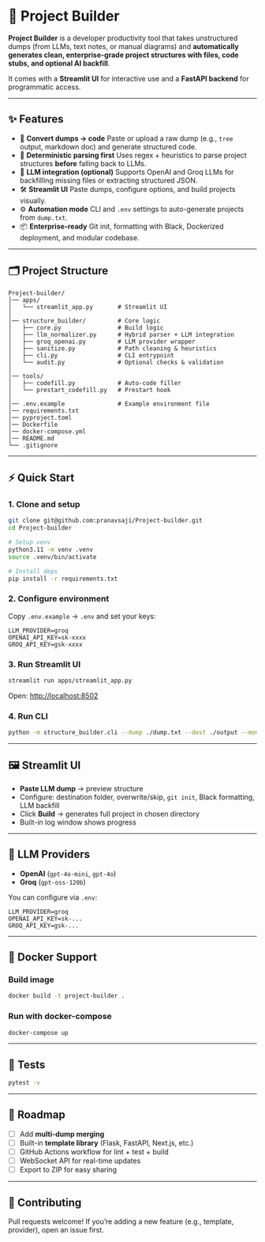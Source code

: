 # 📂 Project Builder

**Project Builder** is a developer productivity tool that takes unstructured dumps (from LLMs, text notes, or manual diagrams) and **automatically generates clean, enterprise-grade project structures with files, code stubs, and optional AI backfill**.

It comes with a **Streamlit UI** for interactive use and a **FastAPI backend** for programmatic access.

---

## ✨ Features

* 🔄 **Convert dumps → code**
  Paste or upload a raw dump (e.g., `tree` output, markdown doc) and generate structured code.
* 🧹 **Deterministic parsing first**
  Uses regex + heuristics to parse project structures **before** falling back to LLMs.
* 🤖 **LLM integration (optional)**
  Supports OpenAI and Groq LLMs for backfilling missing files or extracting structured JSON.
* 🛠️ **Streamlit UI**
  Paste dumps, configure options, and build projects visually.
* ⚙️ **Automation mode**
  CLI and `.env` settings to auto-generate projects from `dump.txt`.
* 📦 **Enterprise-ready**
  Git init, formatting with Black, Dockerized deployment, and modular codebase.

---

## 🗂️ Project Structure

```
Project-builder/
│── apps/
│   └── streamlit_app.py       # Streamlit UI
│
│── structure_builder/         # Core logic
│   ├── core.py                # Build logic
│   ├── llm_normalizer.py      # Hybrid parser + LLM integration
│   ├── groq_openai.py         # LLM provider wrapper
│   ├── sanitize.py            # Path cleaning & heuristics
│   ├── cli.py                 # CLI entrypoint
│   └── audit.py               # Optional checks & validation
│
│── tools/
│   ├── codefill.py            # Auto-code filler
│   └── prestart_codefill.py   # Prestart hook
│
│── .env.example               # Example environment file
│── requirements.txt
│── pyproject.toml
│── Dockerfile
│── docker-compose.yml
│── README.md
└── .gitignore
```

---

## ⚡ Quick Start

### 1. Clone and setup

```bash
git clone git@github.com:pranavsaji/Project-builder.git
cd Project-builder

# Setup venv
python3.11 -m venv .venv
source .venv/bin/activate

# Install deps
pip install -r requirements.txt
```

### 2. Configure environment

Copy `.env.example` → `.env` and set your keys:

```env
LLM_PROVIDER=groq
OPENAI_API_KEY=sk-xxxx
GROQ_API_KEY=gsk-xxxx
```

### 3. Run Streamlit UI

```bash
streamlit run apps/streamlit_app.py
```

Open: [http://localhost:8502](http://localhost:8502)

### 4. Run CLI

```bash
python -m structure_builder.cli --dump ./dump.txt --dest ./output --mode overwrite
```

---

## 🖼️ Streamlit UI

* **Paste LLM dump** → preview structure
* Configure: destination folder, overwrite/skip, `git init`, Black formatting, LLM backfill
* Click **Build** → generates full project in chosen directory
* Built-in log window shows progress

---

## 🔌 LLM Providers

* **OpenAI** (`gpt-4o-mini`, `gpt-4o`)
* **Groq** (`gpt-oss-120b`)

You can configure via `.env`:

```env
LLM_PROVIDER=groq
OPENAI_API_KEY=sk-...
GROQ_API_KEY=gsk-...
```

---

## 🐳 Docker Support

### Build image

```bash
docker build -t project-builder .
```

### Run with docker-compose

```bash
docker-compose up
```

---

## 🧪 Tests

```bash
pytest -v
```

---

## 🚀 Roadmap

* [ ] Add **multi-dump merging**
* [ ] Built-in **template library** (Flask, FastAPI, Next.js, etc.)
* [ ] GitHub Actions workflow for lint + test + build
* [ ] WebSocket API for real-time updates
* [ ] Export to ZIP for easy sharing

---

## 🤝 Contributing

Pull requests welcome!
If you’re adding a new feature (e.g., template, provider), open an issue first.

